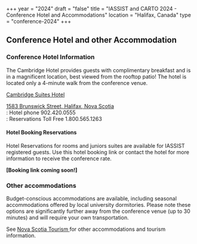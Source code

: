 +++
year = "2024"
draft = "false"
title = "IASSIST and CARTO 2024 - Conference Hotel and Accommodations"
location = "Halifax, Canada"
type = "conference-2024"
+++
## Conference Hotel and other Accommodation

### Conference Hotel Information 

The Cambridge Hotel provides guests with complimentary breakfast and is in a magnificent location, best viewed from the rooftop patio! The hotel is located only a 4-minute walk from the conference venue. 

[Cambridge Suites Hotel <i class="fas fa-external-link-alt"></i>](https://www.cambridgesuiteshalifax.com/)  

[1583 Brunswick Street, Halifax, Nova Scotia <i class="fas fa-external-link-alt"></i>](https://maps.app.goo.gl/mCHjKx9a3k3AfDyv6)  
: Hotel phone 902.420.0555  
: Reservations Toll Free 1.800.565.1263

#### Hotel Booking Reservations

Hotel Reservations for rooms and juniors suites are available for IASSIST registered guests. Use this hotel booking link or contact the hotel for more information to receive the conference rate.

**[Booking link coming soon!]**

### Other accommodations

Budget-conscious accommodations are available, including seasonal accommodations offered by local university dormitories. Please note these options are significantly further away from the conference venue (up to 30 minutes) and will require your own transportation. 

See [Nova Scotia Tourism <i class="fas fa-external-link-alt"></i>](https://www.novascotia.com/) for other accommodations and tourism information. 



